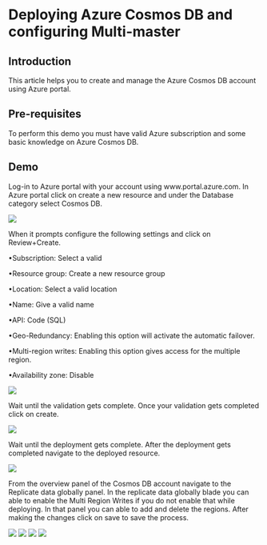 <h1>Deploying Azure Cosmos DB and configuring Multi-master</h1>

<h2>Introduction</h2>
<p>This article helps you to create and manage the Azure Cosmos DB account using Azure portal.</p>

<h2>Pre-requisites</h2>
<p>To perform this demo you must have valid Azure subscription and some basic knowledge on Azure Cosmos DB.</p>

<h2>Demo</h2>
<p>Log-in to Azure portal with your account using www.portal.azure.com. In Azure portal click on create a new resource and under the Database category select Cosmos DB.</p>
<img src="https://codesizzlergit.blob.core.windows.net/az301-12/01.jpg"/>
<p>When it prompts configure the following settings and click on Review+Create.</p>
	<p>•Subscription: Select a valid</p> 
	<p>•Resource group: Create a new resource group</p>
	<p>•Location: Select a valid location</p>
	<p>•Name: Give a valid name</p>
	<p>•API: Code (SQL)</p>
	<p>•Geo-Redundancy: Enabling this option will activate the automatic failover.</p>
	<p>•Multi-region writes: Enabling this option gives access for the multiple region.</p>
	<p>•Availability zone: Disable</p> 
<img src="https://codesizzlergit.blob.core.windows.net/az301-12/02.jpg"/>
<p>Wait until the validation gets complete. Once your validation gets completed click on create.</p>
<img src="https://codesizzlergit.blob.core.windows.net/az301-12/03.jpg"/>
<p>Wait until the deployment gets complete. After the deployment gets completed navigate to the deployed resource.</p>
<img src="https://codesizzlergit.blob.core.windows.net/az301-12/04.jpg"/>
<p>From the overview panel of the Cosmos DB account navigate to the Replicate data globally panel. In the replicate data globally blade you can able to enable the Multi Region Writes if you do not enable that while deploying. In that panel you can able to add and delete the regions. After making the changes click on save to save the process.</p>
<img src="https://codesizzlergit.blob.core.windows.net/az301-12/05.jpg"/>
<img src="https://codesizzlergit.blob.core.windows.net/az301-12/06.jpg"/>
<img src="https://codesizzlergit.blob.core.windows.net/az301-12/07.jpg"/>
<img src="https://codesizzlergit.blob.core.windows.net/az301-12/08.jpg"/>
